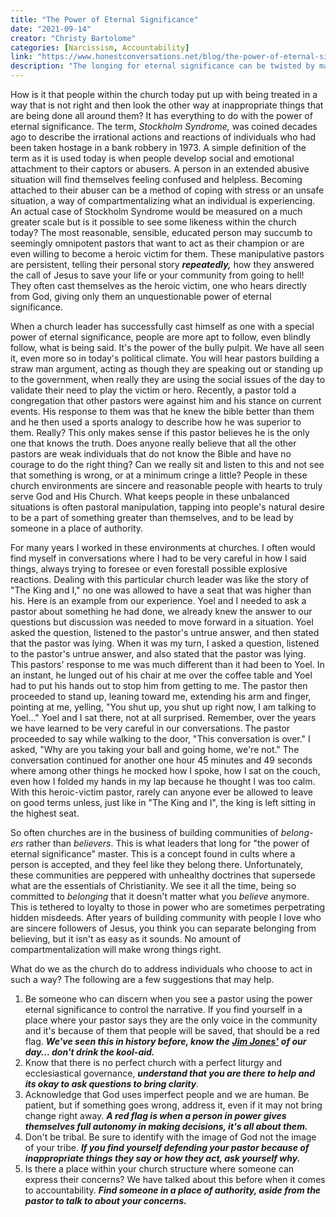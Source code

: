 ```yaml
---
title: "The Power of Eternal Significance"
date: "2021-09-14"
creator: "Christy Bartolome"
categories: [Narcissism, Accountability]
link: "https://www.honestconversations.net/blog/the-power-of-eternal-significance"
description: "The longing for eternal significance can be twisted by manipulative leaders into control and abuse. This article urges discernment and courage in the face of unhealthy church dynamics."
---
```


How is it that people within the church today put up with being treated in a way that is not right and then look the other way at inappropriate things that are being done all around them? It has everything to do with the power of eternal significance. The term, *Stockholm Syndrome,* was coined decades ago to describe the irrational actions and reactions of individuals who had been taken hostage in a bank robbery in 1973. A simple definition of the term as it is used today is when people develop social and emotional attachment to their captors or abusers. A person in an extended abusive situation will find themselves feeling confused and helpless. Becoming attached to their abuser can be a method of coping with stress or an unsafe situation, a way of compartmentalizing what an individual is experiencing. An actual case of Stockholm Syndrome would be measured on a much greater scale but is it possible to see some likeness within the church today? The most reasonable, sensible, educated person may succumb to seemingly omnipotent pastors that want to act as their champion or are even willing to become a heroic victim for them. These manipulative pastors are persistent, telling their personal story ***repeatedly,*** how they answered the call of Jesus to save your life or your community from going to hell! They often cast themselves as the heroic victim, one who hears directly from God, giving only them an unquestionable power of eternal significance.

When a church leader has successfully cast himself as one with a special power of eternal significance, people are more apt to follow, even blindly follow, what is being said. It's the power of the bully pulpit. We have all seen it, even more so in today's political climate. You will hear pastors building a straw man argument, acting as though they are speaking out or standing up to the government, when really they are using the social issues of the day to validate their need to play the victim or hero. Recently, a pastor told a congregation that other pastors were against him and his stance on current events. His response to them was that he knew the bible better than them and he then used a sports analogy to describe how he was superior to them. Really? This only makes sense if this pastor believes he is the only one that knows the truth. Does anyone really believe that all the other pastors are weak individuals that do not know the Bible and have no courage to do the right thing? Can we really sit and listen to this and not see that something is wrong, or at a minimum cringe a little? People in these church environments are sincere and reasonable people with hearts to truly serve God and His Church. What keeps people in these unbalanced situations is often pastoral manipulation, tapping into people's natural desire to be a part of something greater than themselves, and to be lead by someone in a place of authority.

For many years I worked in these environments at churches. I often would find myself in conversations where I had to be very careful in how I said things, always trying to foresee or even forestall possible explosive reactions. Dealing with this particular church leader was like the story of "The King and I," no one was allowed to have a seat that was higher than his. Here is an example from our experience. Yoel and I needed to ask a pastor about something he had done, we already knew the answer to our questions but discussion was needed to move forward in a situation. Yoel asked the question, listened to the pastor's untrue answer, and then stated that the pastor was lying. When it was my turn, I asked a question, listened to the pastor's untrue answer, and also stated that the pastor was lying. This pastors' response to me was much different than it had been to Yoel. In an instant, he lunged out of his chair at me over the coffee table and Yoel had to put his hands out to stop him from getting to me. The pastor then proceeded to stand up, leaning toward me, extending his arm and finger, pointing at me, yelling, "You shut up, you shut up right now, I am talking to Yoel..." Yoel and I sat there, not at all surprised. Remember, over the years we have learned to be very careful in our conversations. The pastor proceeded to say while walking to the door, "This conversation is over." I asked, "Why are you taking your ball and going home, we're not." The conversation continued for another one hour 45 minutes and 49 seconds where among other things he mocked how I spoke, how I sat on the couch, even how I folded my hands in my lap because he thought I was too calm. With this heroic-victim pastor, rarely can anyone ever be allowed to leave on good terms unless, just like in "The King and I", the king is left sitting in the highest seat.

So often churches are in the business of building communities of *belong-ers* rather than *believers*. This is what leaders that long for "the power of eternal significance" master. This is a concept found in cults where a person is accepted, and they feel like they belong there. Unfortunately, these communities are peppered with unhealthy doctrines that supersede what are the essentials of Christianity. We see it all the time, being so committed to *belonging* that it doesn't matter what you *believe* anymore. This is tethered to loyalty to those in power who are sometimes perpetrating hidden misdeeds. After years of building community with people I love who are sincere followers of Jesus, you think you can separate belonging from believing, but it isn't as easy as it sounds. No amount of compartmentalization will make wrong things right.

What do we as the church do to address individuals who choose to act in such a way? The following are a few suggestions that may help.

1. Be someone who can discern when you see a pastor using the power eternal significance to control the narrative. If you find yourself in a place where your pastor says they are the only voice in the community and it's because of them that people will be saved, that should be a red flag. ***We've seen this in history before, know the*** [***Jim Jones'***](https://en.wikipedia.org/wiki/Jim_Jones) ***of our day... don't drink the kool-aid.***
2. Know that there is no perfect church with a perfect liturgy and ecclesiastical governance, ***understand that you are there to help and its okay to ask questions to bring clarity***.
3. Acknowledge that God uses imperfect people and we are human. Be patient, but if something goes wrong, address it, even if it may not bring change right away. ***A red flag is when a person in power gives themselves full autonomy in making decisions, it's all about them.***
4. Don't be tribal. Be sure to identify with the image of God not the image of your tribe. ***If you find yourself defending your pastor because of inappropriate things they say or how they act, ask yourself why.***
5. Is there a place within your church structure where someone can express their concerns? We have talked about this before when it comes to accountability. ***Find someone in a place of authority, aside from the pastor to talk to about your concerns.***